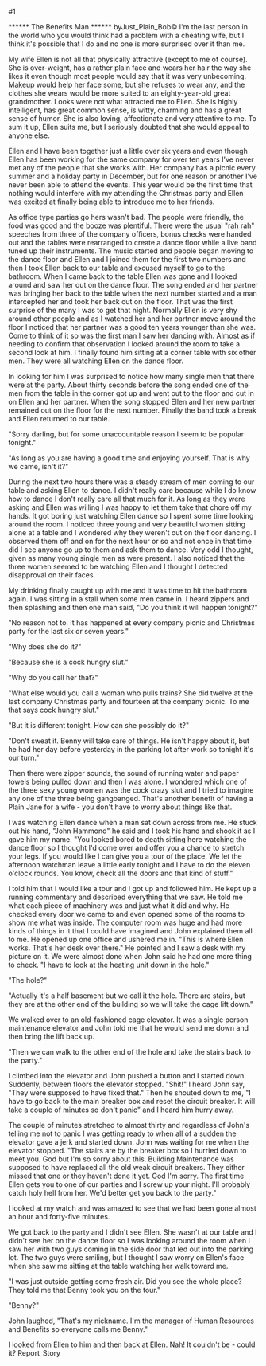 #1 

 

 ****** The Benefits Man ****** byJust_Plain_Bob© I'm the last person in the world who you would think had a problem with a cheating wife, but I think it's possible that I do and no one is more surprised over it than me. 

 My wife Ellen is not all that physically attractive (except to me of course). She is over-weight, has a rather plain face and wears her hair the way she likes it even though most people would say that it was very unbecoming. Makeup would help her face some, but she refuses to wear any, and the clothes she wears would be more suited to an eighty-year-old great grandmother. Looks were not what attracted me to Ellen. She is highly intelligent, has great common sense, is witty, charming and has a great sense of humor. She is also loving, affectionate and very attentive to me. To sum it up, Ellen suits me, but I seriously doubted that she would appeal to anyone else. 

 Ellen and I have been together just a little over six years and even though Ellen has been working for the same company for over ten years I've never met any of the people that she works with. Her company has a picnic every summer and a holiday party in December, but for one reason or another I've never been able to attend the events. This year would be the first time that nothing would interfere with my attending the Christmas party and Ellen was excited at finally being able to introduce me to her friends. 

 As office type parties go hers wasn't bad. The people were friendly, the food was good and the booze was plentiful. There were the usual "rah rah" speeches from three of the company officers, bonus checks were handed out and the tables were rearranged to create a dance floor while a live band tuned up their instruments. The music started and people began moving to the dance floor and Ellen and I joined them for the first two numbers and then I took Ellen back to our table and excused myself to go to the bathroom. When I came back to the table Ellen was gone and I looked around and saw her out on the dance floor. The song ended and her partner was bringing her back to the table when the next number started and a man intercepted her and took her back out on the floor. That was the first surprise of the many I was to get that night. Normally Ellen is very shy around other people and as I watched her and her partner move around the floor I noticed that her partner was a good ten years younger than she was. Come to think of it so was the first man I saw her dancing with. Almost as if needing to confirm that observation I looked around the room to take a second look at him. I finally found him sitting at a corner table with six other men. They were all watching Ellen on the dance floor. 

 In looking for him I was surprised to notice how many single men that there were at the party. About thirty seconds before the song ended one of the men from the table in the corner got up and went out to the floor and cut in on Ellen and her partner. When the song stopped Ellen and her new partner remained out on the floor for the next number. Finally the band took a break and Ellen returned to our table. 

 "Sorry darling, but for some unaccountable reason I seem to be popular tonight." 

 "As long as you are having a good time and enjoying yourself. That is why we came, isn't it?" 

 During the next two hours there was a steady stream of men coming to our table and asking Ellen to dance. I didn't really care because while I do know how to dance I don't really care all that much for it. As long as they were asking and Ellen was willing I was happy to let them take that chore off my hands. It got boring just watching Ellen dance so I spent some time looking around the room. I noticed three young and very beautiful women sitting alone at a table and I wondered why they weren't out on the floor dancing. I observed them off and on for the next hour or so and not once in that time did I see anyone go up to them and ask them to dance. Very odd I thought, given as many young single men as were present. I also noticed that the three women seemed to be watching Ellen and I thought I detected disapproval on their faces. 

 My drinking finally caught up with me and it was time to hit the bathroom again. I was sitting in a stall when some men came in. I heard zippers and then splashing and then one man said, "Do you think it will happen tonight?" 

 "No reason not to. It has happened at every company picnic and Christmas party for the last six or seven years." 

 "Why does she do it?" 

 "Because she is a cock hungry slut." 

 "Why do you call her that?" 

 "What else would you call a woman who pulls trains? She did twelve at the last company Christmas party and fourteen at the company picnic. To me that says cock hungry slut." 

 "But it is different tonight. How can she possibly do it?" 

 "Don't sweat it. Benny will take care of things. He isn't happy about it, but he had her day before yesterday in the parking lot after work so tonight it's our turn." 

 Then there were zipper sounds, the sound of running water and paper towels being pulled down and then I was alone. I wondered which one of the three sexy young women was the cock crazy slut and I tried to imagine any one of the three being gangbanged. That's another benefit of having a Plain Jane for a wife - you don't have to worry about things like that. 

 I was watching Ellen dance when a man sat down across from me. He stuck out his hand, "John Hammond" he said and I took his hand and shook it as I gave him my name. "You looked bored to death sitting here watching the dance floor so I thought I'd come over and offer you a chance to stretch your legs. If you would like I can give you a tour of the place. We let the afternoon watchman leave a little early tonight and I have to do the eleven o'clock rounds. You know, check all the doors and that kind of stuff." 

 I told him that I would like a tour and I got up and followed him. He kept up a running commentary and described everything that we saw. He told me what each piece of machinery was and just what it did and why. He checked every door we came to and even opened some of the rooms to show me what was inside. The computer room was huge and had more kinds of things in it that I could have imagined and John explained them all to me. He opened up one office and ushered me in. "This is where Ellen works. That's her desk over there." He pointed and I saw a desk with my picture on it. We were almost done when John said he had one more thing to check. "I have to look at the heating unit down in the hole." 

 "The hole?" 

 "Actually it's a half basement but we call it the hole. There are stairs, but they are at the other end of the building so we will take the cage lift down." 

 We walked over to an old-fashioned cage elevator. It was a single person maintenance elevator and John told me that he would send me down and then bring the lift back up. 

 "Then we can walk to the other end of the hole and take the stairs back to the party." 

 I climbed into the elevator and John pushed a button and I started down. Suddenly, between floors the elevator stopped. "Shit!" I heard John say, "They were supposed to have fixed that." Then he shouted down to me, "I have to go back to the main breaker box and reset the circuit breaker. It will take a couple of minutes so don't panic" and I heard him hurry away. 

 The couple of minutes stretched to almost thirty and regardless of John's telling me not to panic I was getting ready to when all of a sudden the elevator gave a jerk and started down. John was waiting for me when the elevator stopped. "The stairs are by the breaker box so I hurried down to meet you. God but I'm so sorry about this. Building Maintenance was supposed to have replaced all the old weak circuit breakers. They either missed that one or they haven't done it yet. God I'm sorry. The first time Ellen gets you to one of our parties and I screw up your night. I'll probably catch holy hell from her. We'd better get you back to the party." 

 I looked at my watch and was amazed to see that we had been gone almost an hour and forty-five minutes. 

 We got back to the party and I didn't see Ellen. She wasn't at our table and I didn't see her on the dance floor so I was looking around the room when I saw her with two guys coming in the side door that led out into the parking lot. The two guys were smiling, but I thought I saw worry on Ellen's face when she saw me sitting at the table watching her walk toward me. 

 "I was just outside getting some fresh air. Did you see the whole place? They told me that Benny took you on the tour." 

 "Benny?" 

 John laughed, "That's my nickname. I'm the manager of Human Resources and Benefits so everyone calls me Benny." 

 I looked from Ellen to him and then back at Ellen. Nah! It couldn't be - could it? Report_Story 
